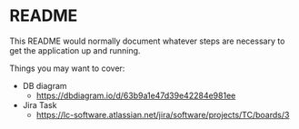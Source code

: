 # README

This README would normally document whatever steps are necessary to get the
application up and running.

Things you may want to cover:

* DB diagram
  * https://dbdiagram.io/d/63b9a1e47d39e42284e981ee
* Jira Task
  * https://lc-software.atlassian.net/jira/software/projects/TC/boards/3

